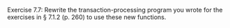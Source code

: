 Exercise 7.7: Rewrite the transaction-processing program you wrote for the exercises
in § 7.1.2 (p. 260) to use these new functions.